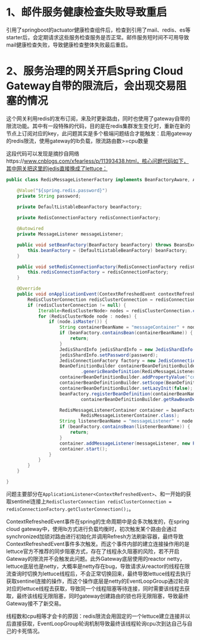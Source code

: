 # 1、邮件服务健康检查失败导致重启

引用了springboot的actuator健康检查组件后，检查到引用了mail、redis、es等starter后，会定期请求这些服务检查服务是否正常。邮件服务短时间不可用导致mail健康检查失败，导致健康检查整体失败最后重启。





# 2、服务治理的网关开启Spring Cloud Gateway自带的限流后，会出现交易阻塞的情况

这个网关利用redis的发布订阅，来及时更新路由，同时也使用了gateway自带的限流功能。其中有一段特殊的代码，目的是在redis集群发生变化时，重新在新的节点上订阅对应的key，此问题其实是多个极端问题结合才能触发：启用gateway的redis限流，使用gateway的lb负载，限流路由数>=cpu数量

这段代码可以发现是摘抄自网络https://www.cnblogs.com/xfearless/p/11393438.html，核心问题代码如下，其中网关把这里的jedis直接换成了lettuce：

```java
public class RedisMessageListenerFactory implements BeanFactoryAware, ApplicationListener<ContextRefreshedEvent> {

    @Value("${spring.redis.password}")
    private String password;
    
    private DefaultListableBeanFactory beanFactory;

    private RedisConnectionFactory redisConnectionFactory;

    @Autowired
    private MessageListener messageListener;

    public void setBeanFactory(BeanFactory beanFactory) throws BeansException {
        this.beanFactory = (DefaultListableBeanFactory) beanFactory;
    }

    public void setRedisConnectionFactory(RedisConnectionFactory redisConnectionFactory) {
        this.redisConnectionFactory = redisConnectionFactory;
    }

    @Override
    public void onApplicationEvent(ContextRefreshedEvent contextRefreshedEvent) {
        RedisClusterConnection redisClusterConnection = redisConnectionFactory.getClusterConnection();
        if (redisClusterConnection != null) {
            Iterable<RedisClusterNode> nodes = redisClusterConnection.clusterGetNodes();
            for (RedisClusterNode node : nodes) {
                if (node.isMaster()) {
                    String containerBeanName = "messageContainer" + node.hashCode();
                    if (beanFactory.containsBean(containerBeanName)) {
                        return;
                    }
                    JedisShardInfo jedisShardInfo = new JedisShardInfo(node.getHost(), node.getPort());
                    jedisShardInfo.setPassword(password);
                    JedisConnectionFactory factory = new JedisConnectionFactory(jedisShardInfo);
                    BeanDefinitionBuilder containerBeanDefinitionBuilder = BeanDefinitionBuilder
                            .genericBeanDefinition(RedisMessageListenerContainer.class);
                    containerBeanDefinitionBuilder.addPropertyValue("connectionFactory", factory);
                    containerBeanDefinitionBuilder.setScope(BeanDefinition.SCOPE_SINGLETON);
                    containerBeanDefinitionBuilder.setLazyInit(false);
                    beanFactory.registerBeanDefinition(containerBeanName,
                            containerBeanDefinitionBuilder.getRawBeanDefinition());

                    RedisMessageListenerContainer container = beanFactory.getBean(containerBeanName,
                            RedisMessageListenerContainer.class);
                    String listenerBeanName = "messageListener" + node.hashCode();
                    if (beanFactory.containsBean(listenerBeanName)) {
                        return;
                    }
                    container.addMessageListener(messageListener, new PatternTopic("__keyevent@0__:expired"));
                    container.start();
                }
            }
        }
    }

}
```

问题主要部分在`ApplicationListener<ContextRefreshedEvent>`、和一开始的获取sentinel连接上`RedisClusterConnection redisClusterConnection = redisConnectionFactory.getClusterConnection();`。

ContextRefreshedEvent事件在spring的生命周期中是会多次触发的，在spring cloud gateway中，使用lb方式进行负载均衡时，初次触发某个路由会通过synchronized加锁对路由进行初始化并调用Refresh方法刷新容器，最终导致ContextRefreshedEvent事件多次触发。而这个事件内部的建立连接操作用的是lettuce官方不推荐的同步阻塞方式，存在了线程永久阻塞的风险，若不开启Gateway的限流并不会触发此问题。此外Gateway底层使用的reactor netty，lettuce底层也是netty，大概率是netty存在bug，导致请求从reactor的线程在限流查询时切换为lettuce线程后，不会正常切换回来，最终导致lettuce线程去执行获取sentinel连接的操作，而这个操作底层是netty的EventLoopGroup通过轮询对应的lettuce线程去获取，导致同一个线程阻塞等待连接，同时需要该线程去获取，最终该线程无限阻塞，同时gateway创建路由的锁也将无限阻塞，导致最终Gateway接不了新交易。

线程数和cpu相等才会卡的原因：redis限流会用固定的一个lettuce建立连接并以后直接获取，EventLoopGroup轮询机制导致最终该线程轮询cpu次到达自己与自己的卡死情况。